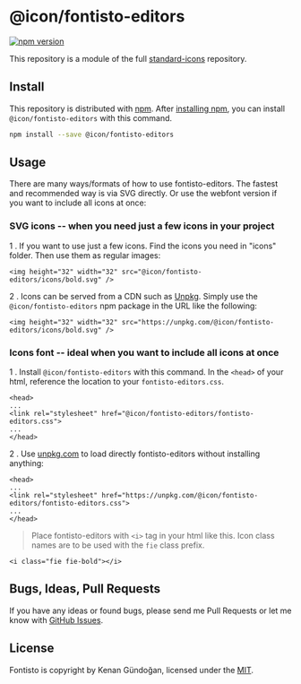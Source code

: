 # @icon/fontisto-editors

[![npm version](https://img.shields.io/npm/v/@icon/fontisto-editors.svg)](https://www.npmjs.org/package/@icon/fontisto-editors)

This repository is a module of the full [standard-icons][standard-icons] repository.

## Install

This repository is distributed with [npm]. After [installing npm][install-npm], you can install `@icon/fontisto-editors` with this command.

```bash
npm install --save @icon/fontisto-editors
```

## Usage

There are many ways/formats of how to use fontisto-editors. The fastest and recommended way is via SVG directly. Or use the webfont version if you want to include all icons at once:

### SVG icons -- when you need just a few icons in your project

1 . If you want to use just a few icons. Find the icons you need in "icons" folder. Then use them as regular images:

```
<img height="32" width="32" src="@icon/fontisto-editors/icons/bold.svg" />
```

2 . Icons can be served from a CDN such as [Unpkg][Unpkg]. Simply use the `@icon/fontisto-editors` npm package in the URL like the following:

```
<img height="32" width="32" src="https://unpkg.com/@icon/fontisto-editors/icons/bold.svg" />
```

### Icons font -- ideal when you want to include all icons at once

1 . Install `@icon/fontisto-editors` with this command. In the `<head>` of your html, reference the location to your `fontisto-editors.css`.

```
<head>
...
<link rel="stylesheet" href="@icon/fontisto-editors/fontisto-editors.css">
...
</head>
```

2 . Use [unpkg.com][Unpkg] to load directly fontisto-editors without installing anything:

```
<head>
...
<link rel="stylesheet" href="https://unpkg.com/@icon/fontisto-editors/fontisto-editors.css">
...
</head>
```

> Place fontisto-editors with `<i>` tag in your html like this. Icon class names are to be used with the `fie` class prefix.

```
<i class="fie fie-bold"></i>
```


## Bugs, Ideas, Pull Requests

If you have any ideas or found bugs, please send me Pull Requests or let me know with [GitHub Issues][github issues].

## License

Fontisto is copyright by Kenan Gündoğan, licensed under the [MIT][license].

[license]: https://github.com/thecreation/icons/blob/master/modules/fontisto-editors/LICENSE
[standard-icons]: https://github.com/thecreation/standard-icons
[npm]: https://www.npmjs.com/
[install-npm]: https://docs.npmjs.com/getting-started/installing-node
[sass]: http://sass-lang.com/
[github issues]: https://github.com/thecreation/standard-icons/issues
[Unpkg]: https://unpkg.com